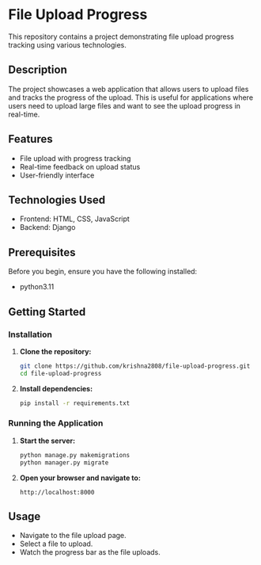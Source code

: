 # File Upload Progress

This repository contains a project demonstrating file upload progress tracking using various technologies.

## Description

The project showcases a web application that allows users to upload files and tracks the progress of the upload. This is useful for applications where users need to upload large files and want to see the upload progress in real-time.

## Features

- File upload with progress tracking
- Real-time feedback on upload status
- User-friendly interface

## Technologies Used

- Frontend: HTML, CSS, JavaScript
- Backend: Django

## Prerequisites

Before you begin, ensure you have the following installed:

- python3.11

## Getting Started

### Installation

1. **Clone the repository:**

    ```bash
    git clone https://github.com/krishna2808/file-upload-progress.git
    cd file-upload-progress
    ```

2. **Install dependencies:**

    ```bash
    pip install -r requirements.txt
    ```

### Running the Application

1. **Start the server:**

    ```bash
    python manage.py makemigrations
    python manager.py migrate
    ```

2. **Open your browser and navigate to:**

    ```
    http://localhost:8000
    ```

## Usage

- Navigate to the file upload page.
- Select a file to upload.
- Watch the progress bar as the file uploads.
